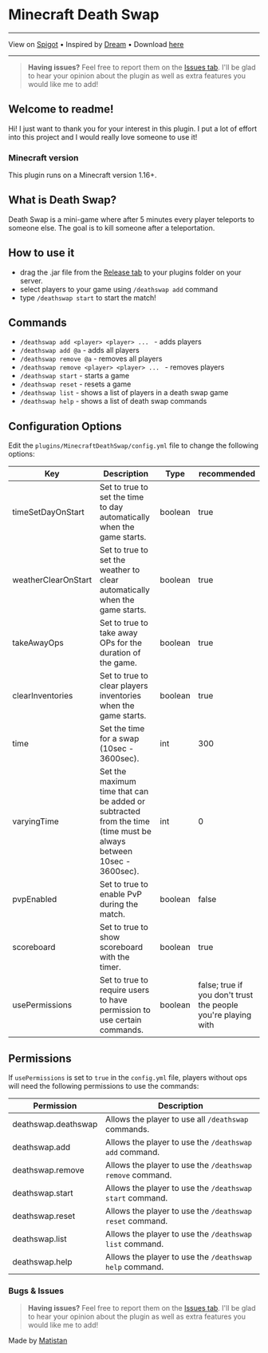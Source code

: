 # Minecraft Death Swap

---

View on [Spigot](https://www.spigotmc.org/resources/death-swap.109401/) •
Inspired by [Dream](https://www.youtube.com/@dream) •
Download [here](https://github.com/Matistan/MinecraftDeathSwap/releases)

---

> **Having issues?** Feel free to report them on the [Issues tab](https://github.com/Matistan/MinecraftDeathSwap/issues). I'll be glad to hear your opinion about the plugin as well as extra features you would like me to add!

## Welcome to readme!

Hi! I just want to thank you for your interest in this plugin. I put a lot of effort into this project and I would really love someone to use it!

### Minecraft version

This plugin runs on a Minecraft version 1.16+.

## What is Death Swap?

Death Swap is a mini-game where after 5 minutes every player teleports to someone else. The goal is to kill someone after a teleportation.

## How to use it

- drag the .jar file from the [Release tab](https://github.com/Matistan/MinecraftDeathSwap/releases) to your plugins folder on your server.
- select players to your game using `/deathswap add` command
- type `/deathswap start` to start the match!

## Commands

- `/deathswap add <player> <player> ... ` - adds players
- `/deathswap add @a` - adds all players
- `/deathswap remove @a` - removes all players
- `/deathswap remove <player> <player> ... ` - removes players
- `/deathswap start` - starts a game
- `/deathswap reset` - resets a game
- `/deathswap list` - shows a list of players in a death swap game
- `/deathswap help` - shows a list of death swap commands

## Configuration Options

Edit the `plugins/MinecraftDeathSwap/config.yml` file to change the following options:

| Key                 | Description                                                                                                       | Type    | recommended                                                   |
|---------------------|-------------------------------------------------------------------------------------------------------------------|---------|---------------------------------------------------------------|
| timeSetDayOnStart   | Set to true to set the time to day automatically when the game starts.                                            | boolean | true                                                          |
| weatherClearOnStart | Set to true to set the weather to clear automatically when the game starts.                                       | boolean | true                                                          |
| takeAwayOps         | Set to true to take away OPs for the duration of the game.                                                        | boolean | true                                                          |
| clearInventories    | Set to true to clear players inventories when the game starts.                                                    | boolean | true                                                          |
| time                | Set the time for a swap (10sec - 3600sec).                                                                        | int     | 300                                                           |
| varyingTime         | Set the maximum time that can be added or subtracted from the time (time must be always between 10sec - 3600sec). | int     | 0                                                             |
| pvpEnabled          | Set to true to enable PvP during the match.                                                                       | boolean | false                                                         |
| scoreboard          | Set to true to show scoreboard with the timer.                                                                    | boolean | true                                                          |
| usePermissions      | Set to true to require users to have permission to use certain commands.                                          | boolean | false; true if you don't trust the people you're playing with |

## Permissions

If `usePermissions` is set to `true` in the `config.yml` file, players without ops will need the following permissions to use the commands:

| Permission          | Description                                               |
|---------------------|-----------------------------------------------------------|
| deathswap.deathswap | Allows the player to use all `/deathswap` commands.       |
| deathswap.add       | Allows the player to use the `/deathswap add` command.    |
| deathswap.remove    | Allows the player to use the `/deathswap remove` command. |
| deathswap.start     | Allows the player to use the `/deathswap start` command.  |
| deathswap.reset     | Allows the player to use the `/deathswap reset` command.  |
| deathswap.list      | Allows the player to use the `/deathswap list` command.   |
| deathswap.help      | Allows the player to use the `/deathswap help` command.   |

### Bugs & Issues

> **Having issues?** Feel free to report them on the [Issues tab](https://github.com/Matistan/MinecraftDeathSwap/issues). I'll be glad to hear your opinion about the plugin as well as extra features you would like me to add!


Made by [Matistan](https://github.com/Matistan)